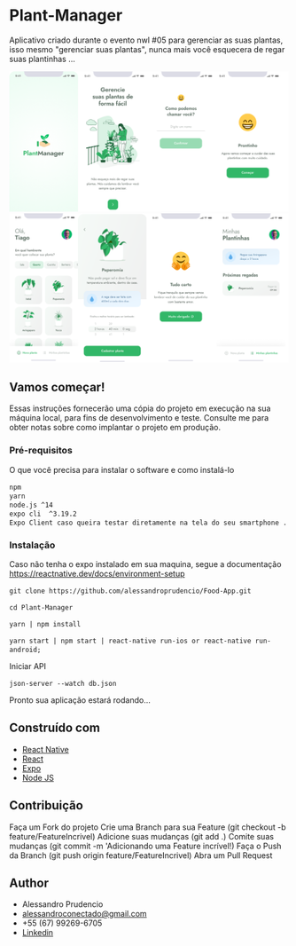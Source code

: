 # Plant-Manager

Aplicativo criado durante o evento nwl #05 para gerenciar as suas plantas, isso mesmo "gerenciar suas plantas", nunca mais você esquecera de regar suas plantinhas ...
 
 <img  src="https://github.com/alessandroprudencio/Plant-Manager/blob/main/assets/screenshots/print1.png" />
 <img  src="https://github.com/alessandroprudencio/Plant-Manager/blob/main/assets/screenshots/print2.png" />

## Vamos começar!

Essas instruções fornecerão uma cópia do projeto em execução na sua máquina local, para fins de desenvolvimento e teste. Consulte me  para obter notas sobre como implantar o projeto em produção.

### Pré-requisitos

O que você precisa para instalar o software e como instalá-lo

```
npm
yarn
node.js ^14
expo cli  ^3.19.2
Expo Client caso queira testar diretamente na tela do seu smartphone .
```

### Instalação

Caso não tenha o expo instalado em sua maquina, segue a documentação https://reactnative.dev/docs/environment-setup

```
git clone https://github.com/alessandroprudencio/Food-App.git
```

```
cd Plant-Manager 
```

```
yarn | npm install
```

```
yarn start | npm start | react-native run-ios or react-native run-android;
```

Iniciar API

```
json-server --watch db.json
```


Pronto sua aplicação estará  rodando...

## Construído com

* [React Native](https://reactnative.dev/)
* [React](https://reactjs.org/)
* [Expo](https://expo.io/)
* [Node JS](https://nodejs.org/)    

## Contribuição

Faça um Fork do projeto
Crie uma Branch para sua Feature (git checkout -b feature/FeatureIncrivel)
Adicione suas mudanças (git add .)
Comite suas mudanças (git commit -m 'Adicionando uma Feature incrível!)
Faça o Push da Branch (git push origin feature/FeatureIncrivel)
Abra um Pull Request

## Author

* Alessandro Prudencio 
* alessandroconectado@gmail.com
* +55 (67) 99269-6705
* [Linkedin](https://www.linkedin.com/in/alessandro-prudencio/)


